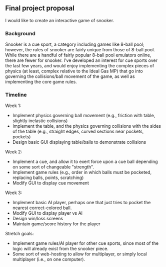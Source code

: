 ## Final project proposal
I would like to create an interactive game of snooker.

### Background

Snooker is a cue sport, a category including games like 8-ball pool; however, the rules of snooker are fairly unique from those of 8-ball pool. While there are a handful of fairly popular 8-ball pool emulators online, there are fewer for snooker. I've developed an interest for cue sports over the last few years, and would enjoy implementing the complex pieces of physics (at least, complex relative to the Ideal Gas MP) that go into governing the collisions/ball movement of the game, as well as implementing the core game rules.

### Timeline

Week 1:
- Implement physics governing ball movement (e.g., friction with table, slightly inelastic collisions)
- Implement the table, and the physics governing collisions with the sides of the table (e.g., straight edges, curved sections near pockets, pockets)
- Design basic GUI displaying table/balls to demonstrate collisions

Week 2:
- Implement a cue, and allow it to exert force upon a cue ball depending on some sort of changeable "strength".
- Implement game rules (e.g., order in which balls must be pocketed, replacing balls, points, scratching)
- Modify GUI to display cue movement

Week 3:
- Implement basic AI player, perhaps one that just tries to pocket the nearest correct-colored ball.
- Modify GUI to display player vs AI
- Design win/loss screens
- Maintain game/score history for the player

Stretch goals:
- Implement game rules/AI player for other cue sports, since most of the logic will already exist from the snooker piece.
- Some sort of web-hosting to allow for multiplayer, or simply local multiplayer (i.e., on one computer).
